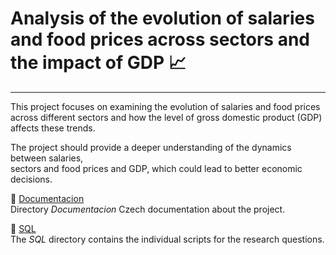 # Analysis of the evolution of salaries and food prices across sectors and the impact of GDP &#128200;

---


This project focuses on examining the evolution of salaries and food prices  
across different sectors and how the level of gross domestic product (GDP) affects these trends.

The project should provide a deeper understanding of the dynamics between salaries,  
sectors and food prices and GDP, which could lead to better economic decisions.

&#128220; [Documentacion](https://github.com/seidon93/SQL_food_availability/tree/Developer/Documentacion)  
Directory *Documentacion*  Czech documentation about the project.


&#128194; [SQL](https://github.com/seidon93/SQL_food_availability/tree/Developer/SQL)  
The *SQL* directory contains the individual scripts for the research questions. 



